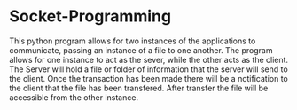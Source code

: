 # Socket-Programming
This python program allows for two instances of the applications to communicate, passing an instance of a file to one another.
The program allows for one instance to act as the sever, while the other acts as the client.
The Server will hold a file or folder of information that the server will send to the client.
Once the transaction has been made there will be a notification to the client that the file has been transfered. 
After transfer the file will be accessible from the other instance.
